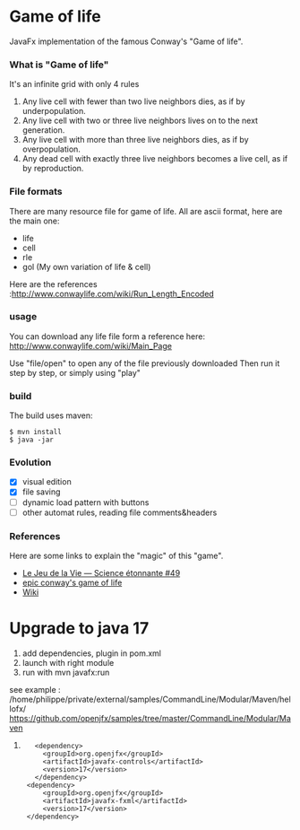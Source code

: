 Game of life
============

JavaFx implementation of the famous Conway's "Game of life".

### What is "Game of life"
It's an infinite grid with only 4 rules
1.    Any live cell with fewer than two live neighbors dies, as if by underpopulation.
2.    Any live cell with two or three live neighbors lives on to the next generation.
3.    Any live cell with more than three live neighbors dies, as if by overpopulation.
4.    Any dead cell with exactly three live neighbors becomes a live cell, as if by reproduction.


### File formats
There are many resource file for game of life. All are ascii format, here are the main one:

 - life
 - cell
 - rle
 - gol (My own variation of life & cell)

Here are the references :http://www.conwaylife.com/wiki/Run_Length_Encoded

### usage
You can download any life file form a reference here:
http://www.conwaylife.com/wiki/Main_Page

Use "file/open" to open any of the file previously downloaded
Then run it step by step, or simply using "play"

### build
The build uses maven:

    $ mvn install
    $ java -jar

### Evolution
- [x] visual edition
- [x] file saving
- [ ] dynamic load pattern with buttons
- [ ] other automat rules, reading file comments&headers

### References
Here are some links to explain the "magic" of this "game".

- [Le Jeu de la Vie — Science étonnante #49](https://www.youtube.com/watch?v=S-W0NX97DB0)
- [epic conway's game of life](https://www.youtube.com/watch?v=C2vgICfQawE&t=311s)
- [Wiki](http://www.conwaylife.com/wiki/Main_Page)

Upgrade to java 17
==================
 1. add dependencies, plugin in pom.xml
 2. launch with right module
 3. run with mvn javafx:run
 
 see example : /home/philippe/private/external/samples/CommandLine/Modular/Maven/hellofx/
 https://github.com/openjfx/samples/tree/master/CommandLine/Modular/Maven

1. 
		  <dependency>
		    <groupId>org.openjfx</groupId>
		    <artifactId>javafx-controls</artifactId>
		    <version>17</version>
		  </dependency>
		<dependency>
			<groupId>org.openjfx</groupId>
			<artifactId>javafx-fxml</artifactId>
			<version>17</version>
		</dependency>
                                       
